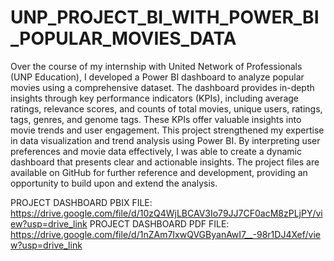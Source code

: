 # UNP_PROJECT_BI_WITH_POWER_BI_POPULAR_MOVIES_DATA

Over the course of my internship with United Network of Professionals (UNP Education), I developed a Power BI dashboard to analyze popular movies using a comprehensive dataset. The dashboard provides in-depth insights through key performance indicators (KPIs), including average ratings, relevance scores, and counts of total movies, unique users, ratings, tags, genres, and genome tags. These KPIs offer valuable insights into movie trends and user engagement. This project strengthened my expertise in data visualization and trend analysis using Power BI. By interpreting user preferences and movie data effectively, I was able to create a dynamic dashboard that presents clear and actionable insights. The project files are available on GitHub for further reference and development, providing an opportunity to build upon and extend the analysis.

PROJECT DASHBOARD PBIX FILE: https://drive.google.com/file/d/10zQ4WjLBCAV3Io79JJ7CF0acM8zPLjPY/view?usp=drive_link
PROJECT DASHBOARD PDF FILE: https://drive.google.com/file/d/1nZAm7IxwQVGByanAwI7__-98r1DJ4Xef/view?usp=drive_link
